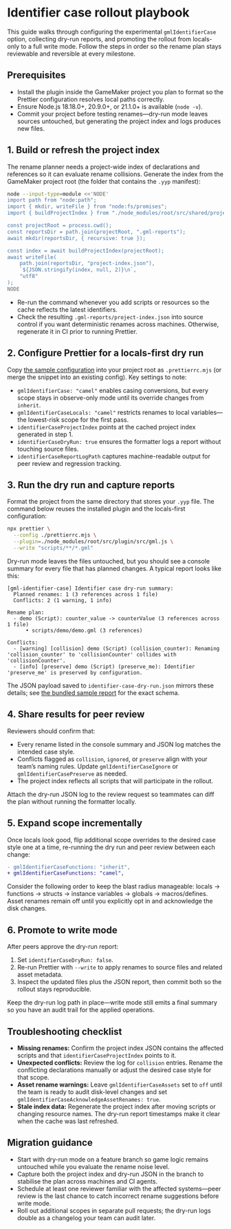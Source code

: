 # Identifier case rollout playbook

This guide walks through configuring the experimental `gmlIdentifierCase` option,
collecting dry-run reports, and promoting the rollout from locals-only to a
full write mode. Follow the steps in order so the rename plan stays reviewable
and reversible at every milestone.

## Prerequisites

- Install the plugin inside the GameMaker project you plan to format so the
  Prettier configuration resolves local paths correctly.
- Ensure Node.js 18.18.0+, 20.9.0+, or 21.1.0+ is available (`node -v`).
- Commit your project before testing renames—dry-run mode leaves sources
  untouched, but generating the project index and logs produces new files.

## 1. Build or refresh the project index

The rename planner needs a project-wide index of declarations and references so
it can evaluate rename collisions. Generate the index from the GameMaker project
root (the folder that contains the `.yyp` manifest):

```bash
node --input-type=module <<'NODE'
import path from "node:path";
import { mkdir, writeFile } from "node:fs/promises";
import { buildProjectIndex } from "./node_modules/root/src/shared/project-index/index.js";

const projectRoot = process.cwd();
const reportsDir = path.join(projectRoot, ".gml-reports");
await mkdir(reportsDir, { recursive: true });

const index = await buildProjectIndex(projectRoot);
await writeFile(
    path.join(reportsDir, "project-index.json"),
    `${JSON.stringify(index, null, 2)}\n`,
    "utf8"
);
NODE
```

- Re-run the command whenever you add scripts or resources so the cache reflects
  the latest identifiers.
- Check the resulting `.gml-reports/project-index.json` into source control if
  you want deterministic renames across machines. Otherwise, regenerate it in
  CI prior to running Prettier.

## 2. Configure Prettier for a locals-first dry run

Copy [the sample configuration](examples/identifier-case/locals-first.prettierrc.mjs)
into your project root as `.prettierrc.mjs` (or merge the snippet into an
existing config). Key settings to note:

- `gmlIdentifierCase: "camel"` enables casing conversions, but every scope stays
  in observe-only mode until its override changes from `inherit`.
- `gmlIdentifierCaseLocals: "camel"` restricts renames to local variables—the
  lowest-risk scope for the first pass.
- `identifierCaseProjectIndex` points at the cached project index generated in
  step 1.
- `identifierCaseDryRun: true` ensures the formatter logs a report without
  touching source files.
- `identifierCaseReportLogPath` captures machine-readable output for peer review
  and regression tracking.

## 3. Run the dry run and capture reports

Format the project from the same directory that stores your `.yyp` file. The
command below reuses the installed plugin and the locals-first configuration:

```bash
npx prettier \
  --config ./prettierrc.mjs \
  --plugin=./node_modules/root/src/plugin/src/gml.js \
  --write "scripts/**/*.gml"
```

Dry-run mode leaves the files untouched, but you should see a console summary
for every file that has planned changes. A typical report looks like this:

```
[gml-identifier-case] Identifier case dry-run summary:
  Planned renames: 1 (3 references across 1 file)
  Conflicts: 2 (1 warning, 1 info)

Rename plan:
  - demo (Script): counter_value -> counterValue (3 references across 1 file)
      • scripts/demo/demo.gml (3 references)

Conflicts:
  - [warning] [collision] demo (Script) (collision_counter): Renaming 'collision_counter' to 'collisionCounter' collides with 'collisionCounter'.
  - [info] [preserve] demo (Script) (preserve_me): Identifier 'preserve_me' is preserved by configuration.
```

The JSON payload saved to `identifier-case-dry-run.json` mirrors these details;
see [the bundled sample report](examples/identifier-case/dry-run-report.json)
for the exact schema.

## 4. Share results for peer review

Reviewers should confirm that:

- Every rename listed in the console summary and JSON log matches the intended
  case style.
- Conflicts flagged as `collision`, `ignored`, or `preserve` align with your
  team’s naming rules. Update `gmlIdentifierCaseIgnore` or
  `gmlIdentifierCasePreserve` as needed.
- The project index reflects all scripts that will participate in the rollout.

Attach the dry-run JSON log to the review request so teammates can diff the plan
without running the formatter locally.

## 5. Expand scope incrementally

Once locals look good, flip additional scope overrides to the desired case style
one at a time, re-running the dry run and peer review between each change:

```diff
- gmlIdentifierCaseFunctions: "inherit",
+ gmlIdentifierCaseFunctions: "camel",
```

Consider the following order to keep the blast radius manageable:
locals → functions → structs → instance variables → globals → macros/defines.
Asset renames remain off until you explicitly opt in and acknowledge the disk
changes.

## 6. Promote to write mode

After peers approve the dry-run report:

1. Set `identifierCaseDryRun: false`.
2. Re-run Prettier with `--write` to apply renames to source files and related
   asset metadata.
3. Inspect the updated files plus the JSON report, then commit both so the
   rollout stays reproducible.

Keep the dry-run log path in place—write mode still emits a final summary so you
have an audit trail for the applied operations.

## Troubleshooting checklist

- **Missing renames:** Confirm the project index JSON contains the affected
  scripts and that `identifierCaseProjectIndex` points to it.
- **Unexpected conflicts:** Review the log for `collision` entries. Rename the
  conflicting declarations manually or adjust the desired case style for that
  scope.
- **Asset rename warnings:** Leave `gmlIdentifierCaseAssets` set to `off` until
  the team is ready to audit disk-level changes and set
  `gmlIdentifierCaseAcknowledgeAssetRenames: true`.
- **Stale index data:** Regenerate the project index after moving scripts or
  changing resource names. The dry-run report timestamps make it clear when the
  cache was last refreshed.

## Migration guidance

- Start with dry-run mode on a feature branch so game logic remains untouched
  while you evaluate the rename noise level.
- Capture both the project index and dry-run JSON in the branch to stabilise the
  plan across machines and CI agents.
- Schedule at least one reviewer familiar with the affected systems—peer review
  is the last chance to catch incorrect rename suggestions before write mode.
- Roll out additional scopes in separate pull requests; the dry-run logs double
  as a changelog your team can audit later.
